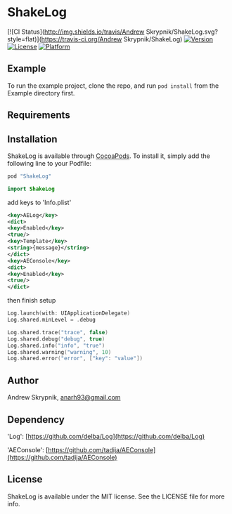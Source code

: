 # ShakeLog

[![CI Status](http://img.shields.io/travis/Andrew Skrypnik/ShakeLog.svg?style=flat)](https://travis-ci.org/Andrew Skrypnik/ShakeLog)
[![Version](https://img.shields.io/cocoapods/v/ShakeLog.svg?style=flat)](http://cocoapods.org/pods/ShakeLog)
[![License](https://img.shields.io/cocoapods/l/ShakeLog.svg?style=flat)](http://cocoapods.org/pods/ShakeLog)
[![Platform](https://img.shields.io/cocoapods/p/ShakeLog.svg?style=flat)](http://cocoapods.org/pods/ShakeLog)

## Example

To run the example project, clone the repo, and run `pod install` from the Example directory first.

## Requirements

## Installation

ShakeLog is available through [CocoaPods](http://cocoapods.org). To install
it, simply add the following line to your Podfile:

```ruby
pod "ShakeLog"
```

```swift
import ShakeLog
```

add keys to 'Info.plist'
```xml
<key>AELog</key>
<dict>
<key>Enabled</key>
<true/>
<key>Template</key>
<string>{message}</string>
</dict>
<key>AEConsole</key>
<dict>
<key>Enabled</key>
<true/>
</dict>
```

then finish setup

```swift
Log.launch(with: UIApplicationDelegate)
Log.shared.minLevel = .debug

Log.shared.trace("trace", false)
Log.shared.debug("debug", true)
Log.shared.info("info", "true")
Log.shared.warning("warning", 10)
Log.shared.error("error", ["key": "value"])

```

## Author

Andrew Skrypnik, anarh93@gmail.com

## Dependency

'Log': [https://github.com/delba/Log](https://github.com/delba/Log)

'AEConsole': [https://github.com/tadija/AEConsole](https://github.com/tadija/AEConsole)

## License

ShakeLog is available under the MIT license. See the LICENSE file for more info.
